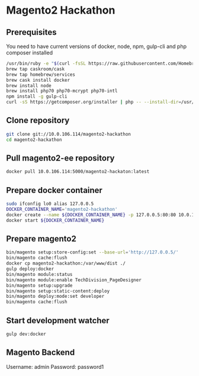 # Magento2 Hackathon

## Prerequisites

You need to have current versions of docker, node, npm, gulp-cli and php composer installed

```bash
/usr/bin/ruby -e "$(curl -fsSL https://raw.githubusercontent.com/Homebrew/install/master/install)"
brew tap caskroom/cask
brew tap homebrew/services
brew cask install docker
brew install node
brew install php70 php70-mcrypt php70-intl
npm install -g gulp-cli
curl -sS https://getcomposer.org/installer | php -- --install-dir=/usr/local/bin --filename=composer
```

## Clone repository
```bash
git clone git://10.0.106.114/magento2-hackathon
cd magento2-hackathon
```

## Pull magento2-ee repository
```bash
docker pull 10.0.106.114:5000/magento2-hackaton:latest
```

## Prepare docker container
```bash
sudo ifconfig lo0 alias 127.0.0.5
DOCKER_CONTAINER_NAME='magento2-hackathon'
docker create --name ${DOCKER_CONTAINER_NAME} -p 127.0.0.5:80:80 10.0.106.114:5000/magento2-hackaton:latest
docker start ${DOCKER_CONTAINER_NAME}
```

## Prepare magento2
```bash
bin/magento setup:store-config:set --base-url='http://127.0.0.5/'
bin/magento cache:flush
docker cp magento2-hackathon:/var/www/dist ./
gulp deploy:docker
bin/magento module:status
bin/magento module:enable TechDivision_PageDesigner
bin/magento setup:upgrade
bin/magento setup:static-content:deploy
bin/magento deploy:mode:set developer
bin/magento cache:flush
```

## Start development watcher
```bash
gulp dev:docker
```

## Magento Backend
Username: admin
Password: password1
